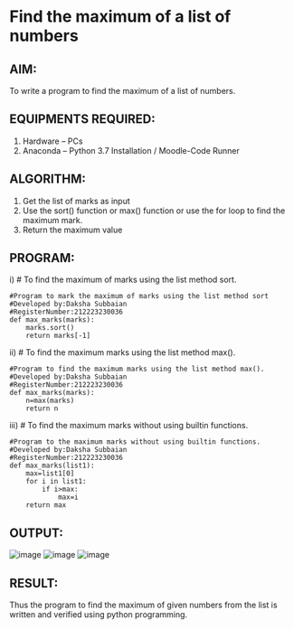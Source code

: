 # Find the maximum of a list of numbers
## AIM:
To write a program to find the maximum of a list of numbers.
## EQUIPMENTS REQUIRED:
1.	Hardware – PCs
2.	Anaconda – Python 3.7 Installation / Moodle-Code Runner
## ALGORITHM:
1.	Get the list of marks as input
2.	Use the sort() function or max() function or use the for loop to find the maximum mark.
3.	Return the maximum value
## PROGRAM:

i)	# To find the maximum of marks using the list method sort.
```
#Program to mark the maximum of marks using the list method sort
#Developed by:Daksha Subbaian
#RegisterNumber:212223230036
def max_marks(marks):
    marks.sort()
    return marks[-1]
```

ii)	# To find the maximum marks using the list method max().
```
#Program to find the maximum marks using the list method max().
#Developed by:Daksha Subbaian
#RegisterNumber:212223230036
def max_marks(marks):
    n=max(marks)
    return n
```

iii) # To find the maximum marks without using builtin functions.
```
#Program to the maximum marks without using builtin functions.
#Developed by:Daksha Subbaian
#RegisterNumber:212223230036
def max_marks(list1):
    max=list1[0]
    for i in list1:
        if i>max:
            max=i
    return max
```
## OUTPUT:
![image](https://github.com/user-attachments/assets/97053e5c-0037-4579-997c-87f0c6d47dd0)
![image](https://github.com/user-attachments/assets/a77809bb-0fd3-420e-a474-9d79a8c7c0c4)
![image](https://github.com/user-attachments/assets/96ad1a89-f5ad-4b8c-b3dc-49c9533c097b)

## RESULT:
Thus the program to find the maximum of given numbers from the list is written and verified using python programming.
